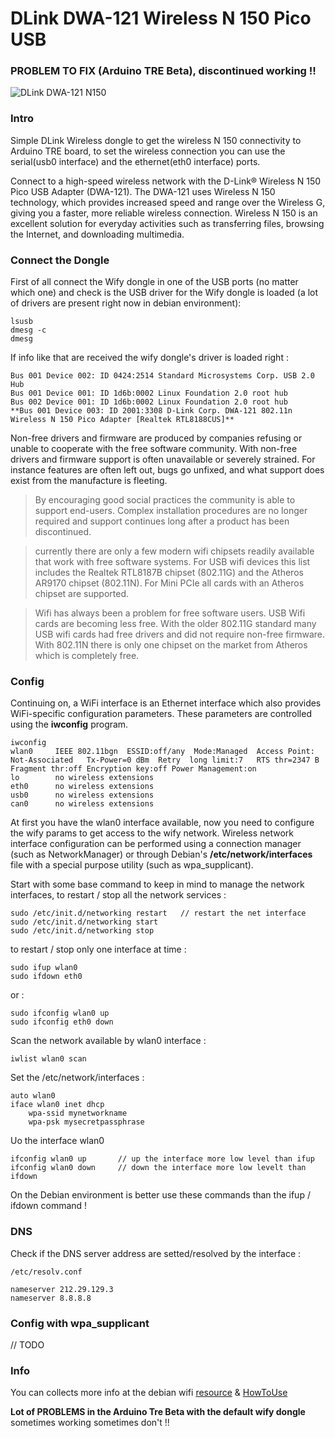 DLink DWA-121 Wireless N 150 Pico USB
=====================================

### PROBLEM TO FIX (Arduino TRE Beta), discontinued working !! 

![DLink DWA-121 N150][3]

### Intro 

Simple DLink Wireless dongle to get the wireless N 150 connectivity to Arduino TRE board, to set the wireless connection you can use the
serial(usb0 interface) and the ethernet(eth0 interface) ports. 

Connect to a high-speed wireless network with the D-Link® Wireless N 150 Pico USB Adapter (DWA-121). The DWA-121 uses Wireless N 150 technology,
which provides increased speed and range over the Wireless G, giving you a faster, more reliable wireless connection. Wireless N 150 is an excellent
solution for everyday activities such as transferring files, browsing the Internet, and downloading multimedia.

### Connect the Dongle 

First of all connect the Wify dongle in one of the USB ports (no matter which one) and check is the USB driver for the Wify dongle is loaded (a lot of drivers are present right now in debian environment):

    lsusb
    dmesg -c 
    dmesg
  
If info like that are received the wify dongle's driver is loaded right : 

    Bus 001 Device 002: ID 0424:2514 Standard Microsystems Corp. USB 2.0 Hub
    Bus 001 Device 001: ID 1d6b:0002 Linux Foundation 2.0 root hub
    Bus 002 Device 001: ID 1d6b:0002 Linux Foundation 2.0 root hub
    **Bus 001 Device 003: ID 2001:3308 D-Link Corp. DWA-121 802.11n Wireless N 150 Pico Adapter [Realtek RTL8188CUS]**
  
Non-free drivers and firmware are produced by companies refusing or unable to cooperate with the free software community. With non-free drivers and firmware support is often unavailable or severely strained. For instance features are often left out, bugs go unfixed, and what support does exist from the manufacture is fleeting.

> By encouraging good social practices the community is able to support end-users. Complex installation procedures are no longer required and support continues long after a product has been discontinued.

> currently there are only a few modern wifi chipsets readily available that work with free software systems. For USB wifi devices this list includes the Realtek RTL8187B chipset (802.11G) and the Atheros AR9170 chipset (802.11N). For Mini PCIe all cards with an Atheros chipset are supported.

> Wifi has always been a problem for free software users. USB Wifi cards are becoming less free. With the older 802.11G standard many USB wifi cards had free drivers and did not require non-free firmware. With 802.11N there is only one chipset on the market from Atheros which is completely free.

### Config

Continuing on, a WiFi interface is an Ethernet interface which also provides WiFi-specific configuration parameters. These parameters are controlled using the **iwconfig** program.

    iwconfig 
    wlan0     IEEE 802.11bgn  ESSID:off/any  Mode:Managed  Access Point: Not-Associated   Tx-Power=0 dBm  Retry  long limit:7   RTS thr=2347 B   Fragment thr:off Encryption key:off Power Management:on
    lo        no wireless extensions
    eth0      no wireless extensions
    usb0      no wireless extensions
    can0      no wireless extensions
  
  
At first you have the wlan0 interface available, now you need to configure the wify params to get access to the wify network. Wireless network interface configuration can be performed using a connection manager (such as NetworkManager) or through Debian's **/etc/network/interfaces** file with a special purpose utility (such as wpa_supplicant). 

Start with some base command to keep in mind to manage the network interfaces, to restart / stop all the network 
services : 

    sudo /etc/init.d/networking restart   // restart the net interface
    sudo /etc/init.d/networking start
    sudo /etc/init.d/networking stop
    
to restart / stop only one interface at time : 

    sudo ifup wlan0 
    sudo ifdown eth0 
    
or : 

    sudo ifconfig wlan0 up 
    sudo ifconfig eth0 down 
    
Scan the network available by wlan0 interface : 

    iwlist wlan0 scan  
    
Set the /etc/network/interfaces : 

    auto wlan0
    iface wlan0 inet dhcp
        wpa-ssid mynetworkname
        wpa-psk mysecretpassphrase
    
Uo the interface wlan0 

    ifconfig wlan0 up       // up the interface more low level than ifup 
    ifconfig wlan0 down     // down the interface more low levelt than ifdown 
    
On the Debian environment is better use these commands than the ifup / ifdown command ! 

### DNS
Check if the DNS server address are setted/resolved by the interface : 

    /etc/resolv.conf
    
    nameserver 212.29.129.3
    nameserver 8.8.8.8
    
### Config with wpa_supplicant

// TODO 

  



### Info

You can collects more info at the debian wifi [resource][1] & [HowToUse][2]

**Lot of PROBLEMS in the Arduino Tre Beta with the default wify dongle** sometimes working sometimes don't !! 

[1]: https://wiki.debian.org/WiFi
[2]: https://wiki.debian.org/WiFi/HowToUse
[3]: http://www.dlink.com/-/media/Images/Products/DWA/121/DWA%20121%20Left.png
